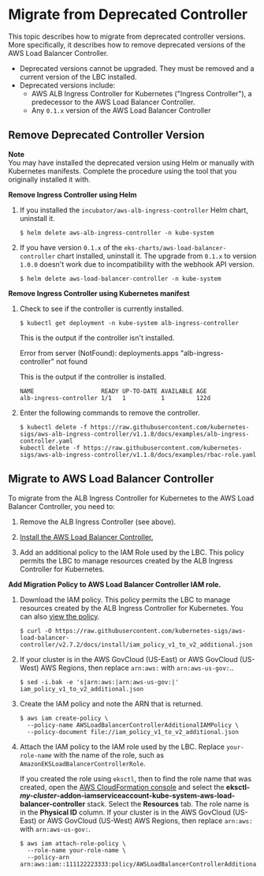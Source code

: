 # Migrate from Deprecated Controller<a name="lbc-remove"></a>

This topic describes how to migrate from deprecated controller versions\. More specifically, it describes how to remove deprecated versions of the AWS Load Balancer Controller\. 
+ Deprecated versions cannot be upgraded\. They must be removed and a current version of the LBC installed\. 
+ <a name="lbc-deprecated-list"></a>Deprecated versions include:
  + AWS ALB Ingress Controller for Kubernetes \("Ingress Controller"\), a predecessor to the AWS Load Balancer Controller\.
  + Any `0.1.x` version of the AWS Load Balancer Controller 

## Remove Deprecated Controller Version<a name="lbc-remove-desc"></a>

**Note**  
You may have installed the deprecated version using Helm or manually with Kubernetes manifests\. Complete the procedure using the tool that you originally installed it with\.

**Remove Ingress Controller using Helm**

1. If you installed the `incubator/aws-alb-ingress-controller` Helm chart, uninstall it\.

   ```
   $ helm delete aws-alb-ingress-controller -n kube-system
   ```

1. If you have version `0.1.x` of the `eks-charts/aws-load-balancer-controller` chart installed, uninstall it\. The upgrade from `0.1.x` to version `1.0.0` doesn't work due to incompatibility with the webhook API version\. 

   ```
   $ helm delete aws-load-balancer-controller -n kube-system
   ```

**Remove Ingress Controller using Kubernetes manifest**

1. Check to see if the controller is currently installed\.

   ```
   $ kubectl get deployment -n kube-system alb-ingress-controller
   ```

   This is the output if the controller isn't installed\. 

   Error from server \(NotFound\): deployments\.apps "alb\-ingress\-controller" not found

   This is the output if the controller is installed\.

   ```
   NAME                   READY UP-TO-DATE AVAILABLE AGE
   alb-ingress-controller 1/1   1          1         122d
   ```

1. Enter the following commands to remove the controller\.

   ```
   $ kubectl delete -f https://raw.githubusercontent.com/kubernetes-sigs/aws-alb-ingress-controller/v1.1.8/docs/examples/alb-ingress-controller.yaml
   kubectl delete -f https://raw.githubusercontent.com/kubernetes-sigs/aws-alb-ingress-controller/v1.1.8/docs/examples/rbac-role.yaml
   ```

## Migrate to AWS Load Balancer Controller<a name="lbc-migrate"></a>

To migrate from the ALB Ingress Controller for Kubernetes to the AWS Load Balancer Controller, you need to:

1. Remove the ALB Ingress Controller \(see above\)\.

1. [Install the AWS Load Balancer Controller\.](aws-load-balancer-controller.md#lbc-overview) 

1. Add an additional policy to the IAM Role used by the LBC\. This policy permits the LBC to manage resources created by the ALB Ingress Controller for Kubernetes\.

**Add Migration Policy to AWS Load Balancer Controller IAM role\.**

1. Download the IAM policy\. This policy permits the LBC to manage resources created by the ALB Ingress Controller for Kubernetes\. You can also [view the policy](https://raw.githubusercontent.com/kubernetes-sigs/aws-load-balancer-controller/main/docs/install/iam_policy_v1_to_v2_additional.json)\.

   ```
   $ curl -O https://raw.githubusercontent.com/kubernetes-sigs/aws-load-balancer-controller/v2.7.2/docs/install/iam_policy_v1_to_v2_additional.json
   ```

1. If your cluster is in the AWS GovCloud \(US\-East\) or AWS GovCloud \(US\-West\) AWS Regions, then replace `arn:aws:` with `arn:aws-us-gov:`\.\.

   ```
   $ sed -i.bak -e 's|arn:aws:|arn:aws-us-gov:|' iam_policy_v1_to_v2_additional.json
   ```

1. Create the IAM policy and note the ARN that is returned\.

   ```
   $ aws iam create-policy \
     --policy-name AWSLoadBalancerControllerAdditionalIAMPolicy \
     --policy-document file://iam_policy_v1_to_v2_additional.json
   ```

1. Attach the IAM policy to the IAM role used by the LBC\. Replace `your-role-name` with the name of the role, such as `AmazonEKSLoadBalancerControllerRole`\. 

   If you created the role using `eksctl`, then to find the role name that was created, open the [AWS CloudFormation console](https://console.aws.amazon.com/cloudformation) and select the **eksctl\-*my\-cluster*\-addon\-iamserviceaccount\-kube\-system\-aws\-load\-balancer\-controller** stack\. Select the **Resources** tab\. The role name is in the **Physical ID** column\. If your cluster is in the AWS GovCloud \(US\-East\) or AWS GovCloud \(US\-West\) AWS Regions, then replace `arn:aws:` with `arn:aws-us-gov:`\.

   ```
   $ aws iam attach-role-policy \
     --role-name your-role-name \
     --policy-arn arn:aws:iam::111122223333:policy/AWSLoadBalancerControllerAdditionalIAMPolicy
   ```